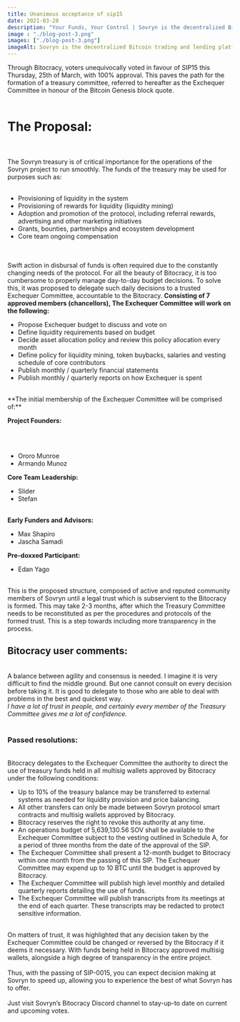 ```yaml
---
title: Unanimous acceptance of sip15
date: 2021-03-28
description: "Your Funds, Your Control | Sovryn is the decentralized Bitcoin trading and lending platform"
image : "./blog-post-3.png"
images: ["./blog-post-3.png"]
imageAlt: Sovryn is the decentralized Bitcoin trading and lending platform.
---
```

Through Bitocracy, voters unequivocally voted in favour of SIP15 this Thursday, 25th of March, with 100% approval. This paves the path for the formation of a treasury committee, referred to hereafter as the Exchequer Committee in honour of the Bitcoin Genesis block quote.
<br />
<br />
<h1>The Proposal:</h1>
<br />
<br />
The Sovryn treasury is of critical importance for the operations of the Sovryn project to run smoothly. The funds of the treasury may be used for purposes such as:
<br />
<br />

* Provisioning of liquidity in the system</li>
* Provisioning of rewards for liquidity (liquidity mining)</li>
* Adoption and promotion of the protocol, including referral rewards, advertising and other marketing initiatives</li>
* Grants, bounties, partnerships and ecosystem development</li>
* Core team ongoing compensation</li>
<br />
<br />
Swift action in disbursal of funds is often required due to the constantly changing needs of the protocol. For all the beauty of Bitocracy, it is too cumbersome to properly manage day-to-day budget decisions. To solve this, it was proposed to delegate such daily decisions to a trusted Exchequer Committee, accountable to the Bitocracy.
</ul>
<b>Consisting of 7 approved members (chancellors), The Exchequer Committee will work on the following:</b>

* Propose Exchequer budget to discuss and vote on
* Define liquidity requirements based on budget
* Decide asset allocation policy and review this policy allocation every month
* Define policy for liquidity mining, token buybacks, salaries and vesting schedule of core contributors
* Publish monthly / quarterly financial statements
* Publish monthly / quarterly reports on how Exchequer is spent

<br />
**The initial membership of the Exchequer Committee will be comprised of:**
<br />

**Project Founders:**

<br />
<br />

* Ororo Munroe
* Armando Munoz

**Core Team Leadership:**

* Slider
* Stefan

<br />
<b>Early Funders and Advisors:</b>
<br />

* Max Shapiro
* Jascha Samadi

**Pre-doxxed Participant:**
<br />

* Edan Yago

<br />
This is the proposed structure, composed of active and reputed community members of Sovryn until a legal trust which is subservient to the Bitocracy is formed. This may take 2-3 months, after which the Treasury Committee needs to be reconstituted as per the procedures and protocols of the formed trust. This is a step towards including more transparency in the process.
<br />
<h2>Bitocracy user comments:</h2>
<br />
A balance between agility and consensus is needed. I imagine it is very difficult to find the middle ground. But one cannot consult on every decision before taking it. It is good to delegate to those who are able to deal with problems in the best and quickest way.
<br />
<i>I have a lot of trust in people, and certainly every member of the Treasury Committee gives me a lot of confidence.</i>
<br />
<br />
<h3>Passed resolutions:</h3>
<br />
Bitocracy delegates to the Exchequer Committee the authority to direct the use of treasury funds held in all multisig wallets approved by Bitocracy under the following conditions:
<br />
    
* Up to 10% of the treasury balance may be transferred to external systems as needed for liquidity provision and price balancing.
* All other transfers can only be made between Sovryn protocol smart contracts and multisig wallets approved by Bitocracy.
* Bitocracy reserves the right to revoke this authority at any time.
* An operations budget of 5,639,130.56 SOV shall be available to the Exchequer Committee subject to the vesting outlined in Schedule A, for a period of three months from the date of the approval of the SIP.
* The Exchequer Committee shall present a 12-month budget to Bitocracy within one month from the passing of this SIP. The Exchequer Committee may expend up to 10 BTC until the budget is approved by Bitocracy.
* The Exchequer Committee will publish high level monthly and detailed quarterly reports detailing the use of funds.
* The Exchequer Committee will publish transcripts from its meetings at the end of each quarter. These transcripts may be redacted to protect sensitive information.
<br />
On matters of trust, it was highlighted that any decision taken by the Exchequer Committee could be changed or reversed by the Bitocracy if it deems it necessary. With funds being held in Bitocracy approved multisig wallets, alongside a high degree of transparency in the entire project.
<br />
<br />
Thus, with the passing of SIP-0015, you can expect decision making at Sovryn to speed up, allowing you to experience the best of what Sovryn has to offer.
<br />
<br />
Just visit Sovryn’s Bitocracy Discord channel to stay-up-to date on current and upcoming votes.
<br />
<br />
